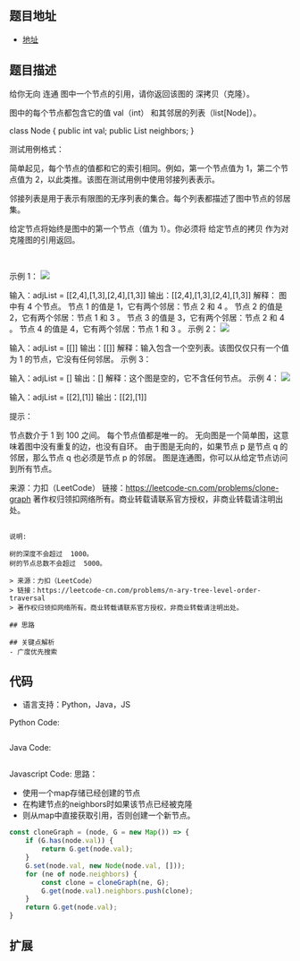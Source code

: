 ## 题目地址

- [地址](https://leetcode-cn.com/problems/clone-graph/)

## 题目描述
给你无向 连通 图中一个节点的引用，请你返回该图的 深拷贝（克隆）。

图中的每个节点都包含它的值 val（int） 和其邻居的列表（list[Node]）。

class Node {
    public int val;
    public List<Node> neighbors;
}
 

测试用例格式：

简单起见，每个节点的值都和它的索引相同。例如，第一个节点值为 1，第二个节点值为 2，以此类推。该图在测试用例中使用邻接列表表示。

邻接列表是用于表示有限图的无序列表的集合。每个列表都描述了图中节点的邻居集。

给定节点将始终是图中的第一个节点（值为 1）。你必须将 给定节点的拷贝 作为对克隆图的引用返回。

 

示例 1：
![](https://assets.leetcode.com/uploads/2019/11/04/133_clone_graph_question.png)


输入：adjList = [[2,4],[1,3],[2,4],[1,3]]
输出：[[2,4],[1,3],[2,4],[1,3]]
解释：
图中有 4 个节点。
节点 1 的值是 1，它有两个邻居：节点 2 和 4 。
节点 2 的值是 2，它有两个邻居：节点 1 和 3 。
节点 3 的值是 3，它有两个邻居：节点 2 和 4 。
节点 4 的值是 4，它有两个邻居：节点 1 和 3 。
示例 2：
![](https://assets.leetcode.com/uploads/2020/01/07/graph.png)


输入：adjList = [[]]
输出：[[]]
解释：输入包含一个空列表。该图仅仅只有一个值为 1 的节点，它没有任何邻居。
示例 3：

输入：adjList = []
输出：[]
解释：这个图是空的，它不含任何节点。
示例 4：
![](https://assets.leetcode.com/uploads/2020/01/07/graph-1.png)


输入：adjList = [[2],[1]]
输出：[[2],[1]]
 

提示：

节点数介于 1 到 100 之间。
每个节点值都是唯一的。
无向图是一个简单图，这意味着图中没有重复的边，也没有自环。
由于图是无向的，如果节点 p 是节点 q 的邻居，那么节点 q 也必须是节点 p 的邻居。
图是连通图，你可以从给定节点访问到所有节点。

来源：力扣（LeetCode）
链接：https://leetcode-cn.com/problems/clone-graph
著作权归领扣网络所有。商业转载请联系官方授权，非商业转载请注明出处。

```

说明:

树的深度不会超过  1000。
树的节点总数不会超过  5000。

> 来源：力扣（LeetCode）
> 链接：https://leetcode-cn.com/problems/n-ary-tree-level-order-traversal
> 著作权归领扣网络所有。商业转载请联系官方授权，非商业转载请注明出处。

## 思路

## 关键点解析
- 广度优先搜索

```

## 代码

- 语言支持：Python，Java，JS

Python Code:

```python
```

Java Code:

```java

```

Javascript Code:
思路：
- 使用一个map存储已经创建的节点
- 在构建节点的neighbors时如果该节点已经被克隆
- 则从map中直接获取引用，否则创建一个新节点。
```js
const cloneGraph = (node, G = new Map()) => {
    if (G.has(node.val)) {
        return G.get(node.val);
    }
    G.set(node.val, new Node(node.val, []));
    for (ne of node.neighbors) {
        const clone = cloneGraph(ne, G);
        G.get(node.val).neighbors.push(clone);
    }
    return G.get(node.val);
}
```

## 扩展
